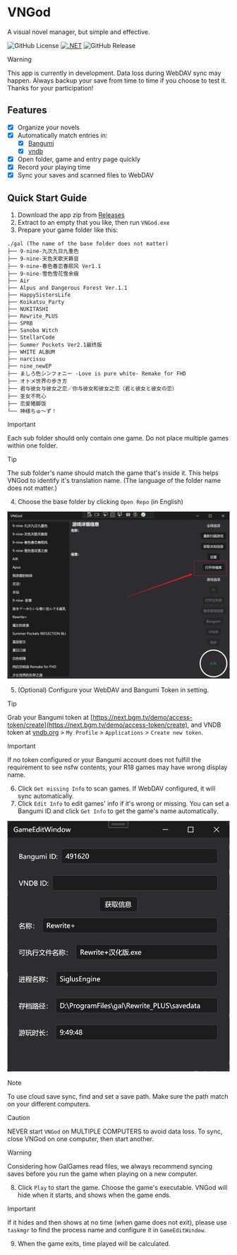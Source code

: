 # VNGod

A visual novel manager, but simple and effective.

![GitHub License](https://img.shields.io/github/license/SamHou0/VNGod) [![.NET](https://github.com/SamHou0/VNGod/actions/workflows/dotnet-desktop.yml/badge.svg)](https://github.com/SamHou0/VNGod/actions/workflows/dotnet-desktop.yml) ![GitHub Release](https://img.shields.io/github/v/release/SamHou0/VNGod)

> [!WARNING]
> This app is currently in development. Data loss during WebDAV sync may happen. Always backup your save from time to time if you choose to test it. Thanks for your participation!

## Features

- [x] Organize your novels
- [x] Automatically match entries in:
  - [x] [Bangumi](https://bgm.tv)
  - [x] [vndb](https://vndb.org)
- [x] Open folder, game and entry page quickly
- [x] Record your playing time
- [x] Sync your saves and scanned files to WebDAV

## Quick Start Guide

1. Download the app zip from [Releases](https://github.com/SamHou0/VNGod/releases)
2. Extract to an empty that you like, then run `VNGod.exe`
3. Prepare your game folder like this:

```text
./gal (The name of the base folder does not matter)
├── 9-nine-九次九日九重色
├── 9-nine-天色天歌天籁音
├── 9-nine-春色春恋春熙风 Ver1.1
├── 9-nine-雪色雪花雪余痕
├── Air
├── Alpus and Dangerous Forest Ver.1.1
├── HappySistersLife
├── Koikatsu_Party
├── NUKITASHI
├── Rewrite_PLUS
├── SPRB
├── Sanoba Witch
├── StellarCode
├── Summer Pockets Ver2.1最终版
├── WHITE ALBUM
├── narcissu
├── nine_newEP
├── ましろ色シンフォニー -Love is pure white- Remake for FHD
├── オトメ世界の歩き方
├── 君与彼女与彼女之恋／你与彼女和彼女之恋（君と彼女と彼女の恋）
├── 圣女不死心
├── 恋爱猪脚饭
└── 神様ちゅ～ず！
```

> [!IMPORTANT]
> Each sub folder should only contain one game. Do not place multiple games within one folder.

> [!Tip]
> The sub folder's name should match the game that's inside it. This helps VNGod to identify it's translation name. (The language of the folder name does not matter.)

4. Choose the base folder by clicking `Open Repo` (in English)

![Choose open repo](img/OpenRepo.png)

5. (Optional) Configure your WebDAV and Bangumi Token in setting.

> [!TIP]
> Grab your Bangumi token at [https://next.bgm.tv/demo/access-token/create](https://next.bgm.tv/demo/access-token/create), and VNDB token at [vndb.org](https://vndb.org) > `My Profile` > `Applications` > `Create new token`.

> [!IMPORTANT]
> If no token configured or your Bangumi account does not fulfill the requirement to see nsfw contents, your R18 games may have wrong display name.

6. Click `Get missing Info` to scan games. If WebDAV configured, it will sync automatically.
7. Click `Edit Info` to edit games' info if it's wrong or missing. You can set a Bangumi ID and click `Get Info` to get the game's name automatically.

![Edit game](img/EditGame.png)
> [!NOTE]
> To use cloud save sync, find and set a save path. Make sure the path match on your different computers.

> [!CAUTION]
> NEVER start `VNGod` on MULTIPLE COMPUTERS to avoid data loss. To sync, close VNGod on one computer, then start another.

> [!WARNING]
> Considering how GalGames read files, we always recommend syncing saves before you run the game when playing on a new computer.

8. Click `Play` to start the game. Choose the game's executable. VNGod will hide when it starts, and shows when the game ends.

> [!IMPORTANT]
> If it hides and then shows at no time (when game does not exit), please use `taskmgr` to find the process name and configure it in `GameEditWindow`.

9. When the game exits, time played will be calculated.